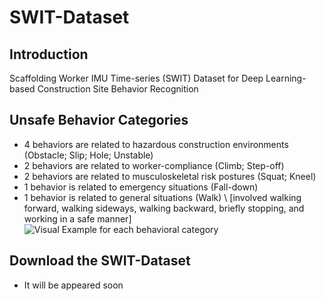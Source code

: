 # SWIT-Dataset
## Introduction

Scaffolding Worker IMU Time-series (SWIT) Dataset for Deep Learning-based Construction Site Behavior Recognition

## Unsafe Behavior Categories
* 4 behaviors are related to hazardous construction environments (Obstacle; Slip; Hole; Unstable)
* 2 behaviors are related to worker-compliance (Climb; Step-off)
* 2 behaviors are related to musculoskeletal risk postures (Squat; Kneel)
* 1 behavior is related to emergency situations (Fall-down)
* 1 behavior is related to general situations (Walk)
  \\ [involved walking forward, walking sideways, walking backward, briefly stopping, and working in a safe manner]
![Visual Example for each behavioral category](https://github.com/user-attachments/assets/4d1632c3-31b7-4b73-9459-5b3093770b50)

## Download the SWIT-Dataset
* It will be appeared soon
